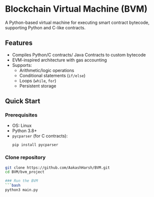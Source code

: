 # Blockchain Virtual Machine (BVM)

A Python-based virtual machine for executing smart contract bytecode, supporting Python and C-like contracts.

## Features
- Compiles Python/C contracts/ Java Contracts to custom bytecode
- EVM-inspired architecture with gas accounting
- Supports:
  - Arithmetic/logic operations
  - Conditional statements (`if/else`)
  - Loops (`while`, `for`)
  - Persistent storage

## Quick Start

### Prerequisites
- OS: Linux
- Python 3.8+
- `pycparser` (for C contracts):  
  ```bash
  pip install pycparser


### Clone repository
  ```bash
git clone https://github.com/AakashHarsh/BVM.git
cd BVM/bvm_project

### Run the BVM
```bash
python3 main.py 
